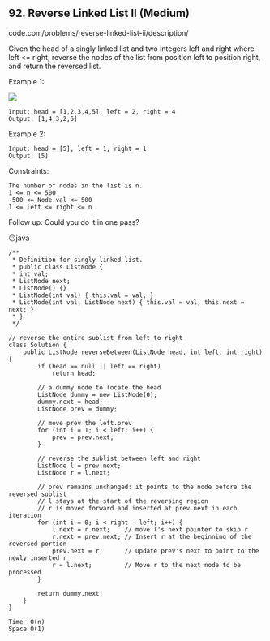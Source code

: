 ## 92. Reverse Linked List II (Medium)
code.com/problems/reverse-linked-list-ii/description/


Given the head of a singly linked list and two integers left and right where left <= right, reverse the nodes of the list from position left to position right, and return the reversed list.

 

Example 1:

![](https://assets.leetcode.com/uploads/2021/02/19/rev2ex2.jpg)

    Input: head = [1,2,3,4,5], left = 2, right = 4
    Output: [1,4,3,2,5]
Example 2:

    Input: head = [5], left = 1, right = 1
    Output: [5]
 

Constraints:

    The number of nodes in the list is n.
    1 <= n <= 500
    -500 <= Node.val <= 500
    1 <= left <= right <= n
 

Follow up: Could you do it in one pass?

😖java
  
    /**
     * Definition for singly-linked list.
     * public class ListNode {
     * int val;
     * ListNode next;
     * ListNode() {}
     * ListNode(int val) { this.val = val; }
     * ListNode(int val, ListNode next) { this.val = val; this.next = next; }
     * }
     */
    
    // reverse the entire sublist from left to right
    class Solution {
        public ListNode reverseBetween(ListNode head, int left, int right) {
            if (head == null || left == right)
                return head;
    
            // a dummy node to locate the head
            ListNode dummy = new ListNode(0);
            dummy.next = head;
            ListNode prev = dummy;
    
            // move prev the left.prev
            for (int i = 1; i < left; i++) {
                prev = prev.next;
            }
    
            // reverse the sublist between left and right
            ListNode l = prev.next;
            ListNode r = l.next;
    
            // prev remains unchanged: it points to the node before the reversed sublist
            // l stays at the start of the reversing region
            // r is moved forward and inserted at prev.next in each iteration
            for (int i = 0; i < right - left; i++) {
                l.next = r.next;    // move l's next pointer to skip r
                r.next = prev.next; // Insert r at the beginning of the reversed portion
                prev.next = r;      // Update prev's next to point to the newly inserted r
                r = l.next;         // Move r to the next node to be processed
            }
    
            return dummy.next;
        }
    }
    
    Time  O(n)
    Space O(1)
